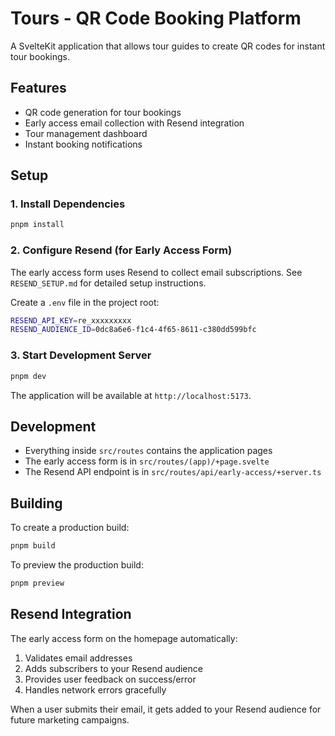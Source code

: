 # Tours - QR Code Booking Platform

A SvelteKit application that allows tour guides to create QR codes for instant tour bookings.

## Features

- QR code generation for tour bookings
- Early access email collection with Resend integration
- Tour management dashboard
- Instant booking notifications

## Setup

### 1. Install Dependencies

```bash
pnpm install
```

### 2. Configure Resend (for Early Access Form)

The early access form uses Resend to collect email subscriptions. See `RESEND_SETUP.md` for detailed setup instructions.

Create a `.env` file in the project root:

```bash
RESEND_API_KEY=re_xxxxxxxxx
RESEND_AUDIENCE_ID=0dc8a6e6-f1c4-4f65-8611-c380dd599bfc
```

### 3. Start Development Server

```bash
pnpm dev
```

The application will be available at `http://localhost:5173`.

## Development

- Everything inside `src/routes` contains the application pages
- The early access form is in `src/routes/(app)/+page.svelte`
- The Resend API endpoint is in `src/routes/api/early-access/+server.ts`

## Building

To create a production build:

```bash
pnpm build
```

To preview the production build:

```bash
pnpm preview
```

## Resend Integration

The early access form on the homepage automatically:
1. Validates email addresses
2. Adds subscribers to your Resend audience
3. Provides user feedback on success/error
4. Handles network errors gracefully

When a user submits their email, it gets added to your Resend audience for future marketing campaigns.
